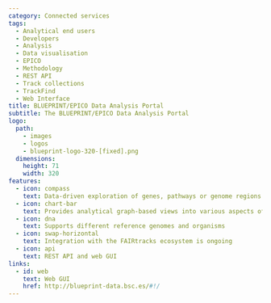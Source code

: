 ```yaml
---
category: Connected services
tags:
  - Analytical end users
  - Developers
  - Analysis
  - Data visualisation
  - EPICO
  - Methodology
  - REST API
  - Track collections
  - TrackFind
  - Web Interface
title: BLUEPRINT/EPICO Data Analysis Portal
subtitle: The BLUEPRINT/EPICO Data Analysis Portal
logo:
  path:
    - images
    - logos
    - blueprint-logo-320-[fixed].png
  dimensions:
    height: 71
    width: 320
features:
  - icon: compass
    text: Data-driven exploration of genes, pathways or genome regions across the BLUEPRINT datasets
  - icon: chart-bar
    text: Provides analytical graph-based views into various aspects of the track data
  - icon: dna
    text: Supports different reference genomes and organisms
  - icon: swap-horizontal
    text: Integration with the FAIRtracks ecosystem is ongoing
  - icon: api
    text: REST API and web GUI
links:
  - id: web
    text: Web GUI
    href: http://blueprint-data.bsc.es/#!/
---
```

